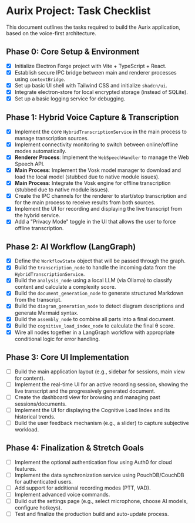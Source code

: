 # Aurix Project: Task Checklist

This document outlines the tasks required to build the Aurix application, based on the voice-first architecture.

## Phase 0: Core Setup & Environment
- [x] Initialize Electron Forge project with Vite + TypeScript + React.
- [x] Establish secure IPC bridge between main and renderer processes using `contextBridge`.
- [x] Set up basic UI shell with Tailwind CSS and initialize `shadcn/ui`.
- [x] Integrate electron-store for local encrypted storage (instead of SQLite).
- [x] Set up a basic logging service for debugging.

## Phase 1: Hybrid Voice Capture & Transcription
- [x] Implement the core `HybridTranscriptionService` in the main process to manage transcription sources.
- [x] Implement connectivity monitoring to switch between online/offline modes automatically.
- [x] **Renderer Process**: Implement the `WebSpeechHandler` to manage the Web Speech API.
- [x] **Main Process**: Implement the Vosk model manager to download and load the local model (stubbed due to native module issues).
- [x] **Main Process**: Integrate the Vosk engine for offline transcription (stubbed due to native module issues).
- [x] Create the IPC channels for the renderer to start/stop transcription and for the main process to receive results from both sources.
- [x] Implement the UI for recording and displaying the live transcript from the hybrid service.
- [x] Add a "Privacy Mode" toggle in the UI that allows the user to force offline transcription.

## Phase 2: AI Workflow (LangGraph)
- [x] Define the `WorkflowState` object that will be passed through the graph.
- [x] Build the `transcription_node` to handle the incoming data from the `HybridTranscriptionService`.
- [x] Build the `analysis_node` using a local LLM (via Ollama) to classify content and calculate a complexity score.
- [x] Build the `document_generation_node` to generate structured Markdown from the transcript.
- [x] Build the `diagram_generation_node` to detect diagram descriptions and generate Mermaid syntax.
- [x] Build the `assembly_node` to combine all parts into a final document.
- [x] Build the `cognitive_load_index_node` to calculate the final θ score.
- [x] Wire all nodes together in a LangGraph workflow with appropriate conditional logic for error handling.

## Phase 3: Core UI Implementation
- [ ] Build the main application layout (e.g., sidebar for sessions, main view for content).
- [ ] Implement the real-time UI for an active recording session, showing the live transcript and the progressively generated document.
- [ ] Create the dashboard view for browsing and managing past sessions/documents.
- [ ] Implement the UI for displaying the Cognitive Load Index and its historical trends.
- [ ] Build the user feedback mechanism (e.g., a slider) to capture subjective workload.

## Phase 4: Finalization & Stretch Goals
- [ ] Implement the optional authentication flow using Auth0 for cloud features.
- [ ] Implement the data synchronization service using PouchDB/CouchDB for authenticated users.
- [ ] Add support for additional recording modes (PTT, VAD).
- [ ] Implement advanced voice commands.
- [ ] Build out the settings page (e.g., select microphone, choose AI models, configure hotkeys).
- [ ] Test and finalize the production build and auto-update process.
